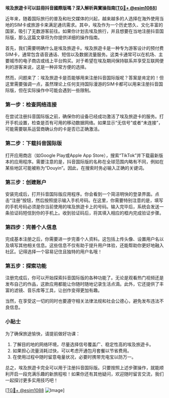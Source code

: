 **埃及旅遊卡可以註冊抖音國際版嗎？深入解析與實操指南[[TG💪+ @esim1088](https://t.me/s/esim1088)]**

近年来，随着国际旅行的普及和社交媒体的兴起，越来越多的人选择在海外使用当地的SIM卡或旅游卡来满足通讯需求。其中，埃及作为一个历史悠久、文化丰富的国家，吸引了无数游客前往。如果你计划去埃及旅行，并且想要在当地注册抖音国际版，那么这篇文章将为你提供详细的操作指南。

首先，我们需要明确什么是埃及旅遊卡。埃及旅遊卡是一种专为游客设计的预付费SIM卡，通常包含语音通话、短信以及数据流量服务。这类卡通常可以在机场、主要城市的电子商店或线上平台购买。对于希望在埃及期间保持联系并享受互联网便利的游客来说，这是一种非常方便的选择。

然而，问题来了：埃及旅遊卡是否能够用来注册抖音国际版呢？答案是肯定的！但这里需要强调一点，虽然理论上任何支持国际漫游的SIM卡都可以用来注册抖音国际版，但在实际操作中可能会遇到一些限制。

### **第一步：检查网络连接**
在尝试注册抖音国际版之前，确保你的设备已经成功激活了埃及旅遊卡的服务。打开手机设置，检查是否有可用的移动数据网络。如果显示“无信号”或者“未连接”，可能需要联系运营商确认你的卡是否已正确激活。

### **第二步：下载抖音国际版**
打开应用商店（如Google Play或Apple App Store），搜索“TikTok”并下载最新版本的应用程序。需要注意的是，抖音国际版的名称在全球范围内略有不同，例如在某些地区可能被称为“Douyin”。因此，在搜索时务必输入正确的关键词。

### **第三步：创建账户**
安装完成后，打开抖音国际版应用程序。你会看到一个简洁明快的登录界面。点击“注册”按钮，然后按照提示输入手机号码。在这里，你需要特别注意的是，填写的手机号码必须是你当前使用的埃及旅遊卡上的号码。输入完毕后，系统会发送一条验证码短信到你的手机上。收到验证码后，将其填入相应的框内完成验证步骤。

### **第四步：完善个人信息**
完成基本注册之后，你需要进一步完善个人资料。这包括上传头像、设置用户名以及填写其他相关信息。这些信息不仅有助于提升用户体验，还能帮助你更好地融入社区。记得选择一个容易记住且独特的用户名哦！

### **第五步：探索功能**
注册完成后，你可以开始探索抖音国际版的各种功能了。无论是观看热门视频还是发布自己的作品，这款应用都能让你随时随地记录生活点滴。此外，它还提供了丰富的滤镜、音乐库等工具，让创作变得更加有趣。

当然，在享受这一切的同时也要遵守相关法律法规和社会公德心，避免发布违法不良信息。

### **小贴士**
为了确保旅途愉快，请提前做好功课：
1. 了解目的地的网络环境，尽量选择信号覆盖广、稳定性高的埃及旅遊卡。
2. 如果担心流量消耗过快，可以考虑开通包月套餐以节省费用。
3. 在使用过程中随时留意电量状况，必要时携带充电宝以防万一。

总之，埃及旅遊卡完全可以用于注册抖音国际版。只要按照上述步骤操作，就能顺利开启一段充满乐趣的新旅程啦！如果你还有其他疑问，欢迎随时留言交流，我们一起探讨更多实用技巧吧！

[[TG💪+ @esim1088](https://t.me/s/esim1088) ![Image](https://i.postimg.cc/4NQfJmqS/Snipaste-2025-05-13-00-14-12.png)]